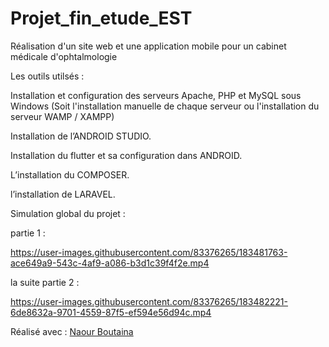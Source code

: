 # Projet_fin_etude_EST
Réalisation d'un site web et une application mobile pour un cabinet médicale d'ophtalmologie



Les outils utilsés :

Installation et configuration des serveurs Apache, PHP et MySQL sous Windows
(Soit l'installation manuelle de chaque serveur ou l'installation du serveur WAMP / XAMPP)

Installation de l’ANDROID STUDIO.

Installation du flutter et sa configuration dans ANDROID.

L’installation du COMPOSER.

l’installation de LARAVEL.

Simulation global du projet :


partie 1 :


https://user-images.githubusercontent.com/83376265/183481763-ace649a9-543c-4af9-a086-b3d1c39f4f2e.mp4


la suite partie 2 :


https://user-images.githubusercontent.com/83376265/183482221-6de8632a-9701-4559-87f5-ef594e56d94c.mp4



Réalisé avec : [Naour Boutaina ](https://github.com/bout-aina)
